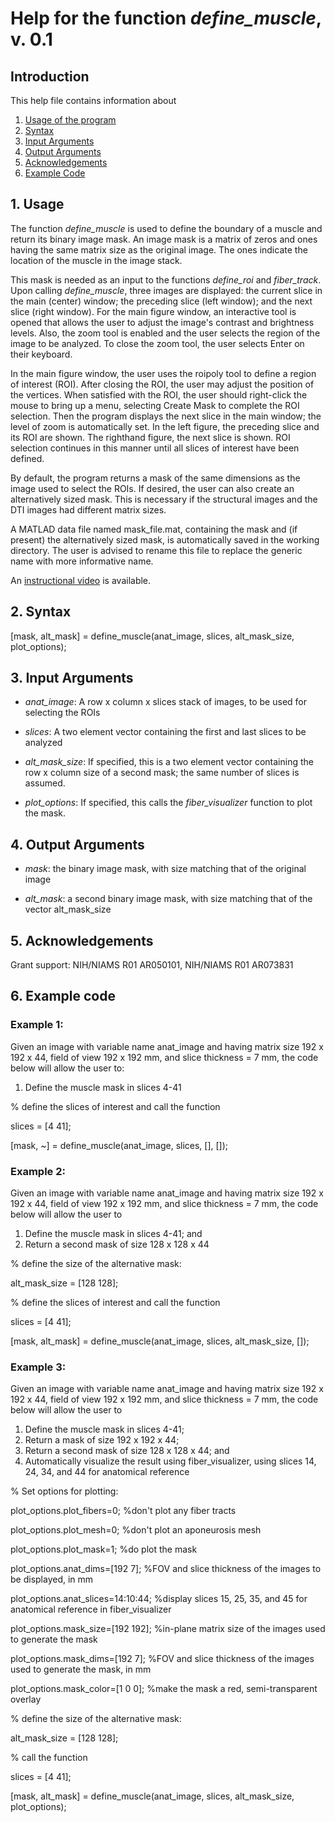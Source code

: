 # Help for the function <i>define_muscle</i>, v. 0.1

## Introduction

This help file contains information about
1) [Usage of the program](https://github.com/bdamon/MuscleDTI_Toolbox/blob/master/Help/Help%20for%20define_muscle.md#1-usage)
2) [Syntax](https://github.com/bdamon/MuscleDTI_Toolbox/blob/master/Help/Help%20for%20define_muscle.md#2-Syntax)
3) [Input Arguments](https://github.com/bdamon/MuscleDTI_Toolbox/blob/master/Help/Help%20for%20define_muscle.md#3-Input-Arguments)
4) [Output Arguments](https://github.com/bdamon/MuscleDTI_Toolbox/blob/master/Help/Help%20for%20define_muscle.md#4-Output-Arguments)
5) [Acknowledgements](https://github.com/bdamon/MuscleDTI_Toolbox/blob/master/Help/Help%20for%20define_muscle.md#5-Acknowledgements)
6) [Example Code](https://github.com/bdamon/MuscleDTI_Toolbox/blob/master/Help/Help%20for%20define_muscle.md#6-Example-Code)


## 1. Usage

The function <i>define_muscle</i> is used to define the boundary of a muscle and return its binary image mask. An image mask is a matrix of zeros and ones having the same matrix size as the original image. The ones indicate the location of the muscle in the image stack.

This mask is needed as an input to the functions <i>define_roi</i> and <i>fiber_track</i>. Upon calling <i>define_muscle</i>, three images are displayed: the current slice in the main (center) window; the preceding slice (left window); and the next slice (right window). For the main figure window, an interactive tool is opened that allows the user to adjust the image's contrast and brightness levels. Also, the zoom tool is enabled and the user selects the region of the image to be analyzed. To close the zoom tool, the user selects Enter on their keyboard.

In the main figure window, the user uses the roipoly tool to define a region of interest (ROI). After closing the ROI, the user may adjust the position of the vertices. When satisfied with the ROI, the user should right-click the mouse to bring up a menu, selecting Create Mask to complete the ROI selection. Then the program displays the next slice in the main window; the level of zoom is automatically set. In the left figure, the preceding slice and its ROI are shown.  The righthand figure, the next slice is shown.  ROI selection continues in this manner until all slices of interest have been defined.

By default, the program returns a mask of the same dimensions as the image used to select the ROIs. If desired, the user can also create an alternatively sized mask.  This is necessary if the structural images and the DTI images had different matrix sizes.  
   
A MATLAD data file named mask_file.mat, containing the mask and (if present) the alternatively sized mask, is automatically saved in the working directory. The user is advised to rename this file to replace the generic name with more informative name.

An [instructional video](https://youtu.be/ENgt-kDvoeg) is available.


## 2. Syntax

[mask, alt_mask] = define_muscle(anat_image, slices, alt_mask_size, plot_options);
 
## 3. Input Arguments

* <i>anat_image</i>: A row x column x slices stack of images, to be used for selecting the ROIs

* <i>slices</i>: A two element vector containing the first and last slices to be analyzed

* <i>alt_mask_size</i>: If specified, this is a two element vector containing the row x column size of a second mask; the same number of slices is assumed.

* <i>plot_options</i>: If specified, this calls the <i>fiber_visualizer</i> function to plot the mask.


## 4. Output Arguments

* <i>mask</i>: the binary image mask, with size matching that of the original image

* <i>alt_mask</i>: a second binary image mask, with size matching that of the vector alt_mask_size
 
 
## 5. Acknowledgements

Grant support: NIH/NIAMS R01 AR050101, NIH/NIAMS R01 AR073831

 

## 6. Example code

### Example 1:

Given an image with variable name anat_image and having matrix size 192 x 192 x 44, field of view 192 x 192 mm, and slice thickness = 7 mm, the code below will allow the user to:
  1) Define the muscle mask in slices 4-41

% define the slices of interest and call the function

slices = [4 41];

[mask, ~] = define_muscle(anat_image, slices, [], []);



### Example 2:

Given an image with variable name anat_image and having matrix size 192 x 192 x 44, field of view 192 x 192 mm, and slice thickness = 7 mm, the code below will allow the user to 
  1) Define the muscle mask in slices 4-41; and
  2) Return a second mask of size 128 x 128 x 44

% define the size of the alternative mask:

alt_mask_size = [128 128];

% define the slices of interest and call the function

slices = [4 41];

[mask, alt_mask] = define_muscle(anat_image, slices, alt_mask_size, []);


### Example 3: 

Given an image with variable name anat_image and having matrix size 192 x 192 x 44, field of view 192 x 192 mm, and slice thickness = 7 mm, the code below will allow the user to 
  1) Define the muscle mask in slices 4-41;
  2) Return a mask of size 192 x 192 x 44; 
  3) Return a second mask of size 128 x 128 x 44; and
  3) Automatically visualize the result using fiber_visualizer, using slices 14, 24, 34, and 44 for anatomical reference

% Set options for plotting:

plot_options.plot_fibers=0;                  %don't plot any fiber tracts

plot_options.plot_mesh=0;                    %don't plot an aponeurosis mesh

plot_options.plot_mask=1;                    %do plot the mask

plot_options.anat_dims=[192 7];              %FOV and slice thickness of the images to be displayed, in mm

plot_options.anat_slices=14:10:44;           %display slices 15, 25, 35, and 45 for anatomical reference in fiber_visualizer

plot_options.mask_size=[192 192];            %in-plane matrix size of the images used to generate the mask

plot_options.mask_dims=[192 7];              %FOV and slice thickness of the images used to generate the mask, in mm

plot_options.mask_color=[1 0 0];             %make the mask a red, semi-transparent overlay


% define the size of the alternative mask:

alt_mask_size = [128 128];

% call the function

slices = [4 41];

[mask, alt_mask] = define_muscle(anat_image, slices, alt_mask_size, plot_options);
